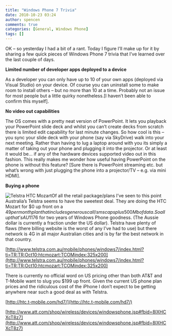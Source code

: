 ```yaml
---
title: "Windows Phone 7 Trivia"
date: 2010-10-23 03:24
author: spencen
comments: true
categories: [General, Windows Phone]
tags: []
---
```


OK – so yesterday I had a bit of a rant. Today I figure I’ll make up for it by sharing a few quick pieces of Windows Phone 7 trivia that I’ve learned over the last couple of days.
  

**Limited number of developer apps deployed to a device**
  

As a developer you can only have up to 10 of your own apps (deployed via Visual Studio) on your device. Of course you can uninstall some to make room to install others – but no more than 10 at a time. Probably not an issue for most people but a little quirky nonetheless.[I haven’t been able to confirm this myself].
  

**No video out capabilities**
  

The OS comes with a pretty neat version of PowerPoint. It lets you playback your PowerPoint slide deck and whilst you can’t create decks from scratch there is limited edit capability for last minute changes. So how cool is this – you sync your slide deck with your phone (say via SkyDrive) walk into your next meeting. Rather than having to lug a laptop around with you its simply a matter of taking out your phone and plugging it into the projector. Or at least it would be… if any of the hardware devices supported video out in this fashion. This really makes me wonder how useful having PowerPoint on the phone is without this feature? [Sure there is PowerPoint streaming etc. but what’s wrong with just plugging the phone into a projector/TV – e.g. via mini HDMI].
  

**Buying a phone**
  

![Telstra HTC Mozart](/images/Telstra%20HTC%20Mozart_1.png "Telstra HTC Mozart")Of all the retail package/plans I’ve seen to this point Australia’s Telstra seems to have the sweetest deal. They are doing the HTC Mozart for $0 up front on a $49 per month plan that includes generous call/sms caps plus 500Mb of data. So all up that’s AU$1176 for two years of Windows Phone goodness. (The Aussie dollar is currently a fraction under the US dollar). Telstra have plenty of flaws (there billing website is the worst of any I’ve had to use) but there network is 4G in all major Australian cities and is by far the best network in that country.
  

[http://www.telstra.com.au/mobile/phones/windows7/index.html?ti=TR:TR:Oct10:htcmozart:TCOMindex:325x200](http://www.telstra.com.au/mobile/phones/windows7/index.html?ti=TR:TR:Oct10:htcmozart:TCOMindex:325x200)
  

There is currently no official word on US pricing other than both AT&amp;T and T-Mobile want to slug you $199 up front. Given the current US phone plan prices and the ridiculous cost of the iPhone I don’t expect to be getting anywhere near such a good deal as with Telstra.
  

[http://htc.t-mobile.com/hd7/](http://htc.t-mobile.com/hd7/)
  

[http://www.att.com/shop/wireless/devices/windowsphone.jsp#fbid=8IXHCXcT8z7](http://www.att.com/shop/wireless/devices/windowsphone.jsp#fbid=8IXHCXcT8z7)


